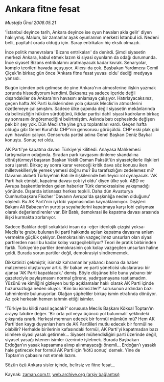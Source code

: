 # Ankara fitne fesat

*Mustafa Ünal 2008.05.21*

<tr><td class="metin" colspan="2" style="padding-top: 20px; padding-left: 5px; padding-right: 10px;">'İstanbul deyince tarih, Ankara deyince ise oyun havaları akla gelir' diyen haklıymış. Malum, bir zamanlar ayak oyunlarının merkezi İstanbul idi. Nedeni belli, payitaht orada olduğu için. Saray entrikaları hiç eksik olmazdı.</td></tr><tr><td class="metin" colspan="2" style="padding-top: 20px; padding-left: 5px; padding-right: 10px;"><p>İnce politik manevralara 'Bizans entrikaları' da denirdi. Şimdi siyasetin merkezi Ankara, kabul etmek lazım ki siyasi oyunların da odağı durumunda. İnce siyaset Bizans entrikalarını aratmayacak kadar kıvrak. Senaryolar, komplo teorileri havada uçuşuyor. Alıcısı da çok. Başbakan Yardımcısı Cemil Çiçek'in birkaç gün önce 'Ankara fitne fesat yuvası oldu' dediği medyaya yansıdı. 
<p> Bugün içimden pek gelmese de yine Ankara'nın atmosferine ilişkin yazmak zorunda hissediyorum kendimi. Baksanız ya sadece içeride değil dışarıdakiler de Ankara'nın havasını anlamaya çalışıyor. Hatırlayacaksınız, geçen hafta AK Parti kulislerinden yola çıkarak Meclis'in atmosferini özetlemeye çalışmıştım. Sadece ülke çapında değil siyasetin mekânlarında da belirsizliğin hüküm sürdüğünü, iktidar partisi dahil siyasi kadroların birkaç ay sonrasını öngöremediğini belirtmiştim. Aslında batı cephesinde değişen pek bir şey yok. Dün Meclis'te yine grup toplantıları vardı. Geçen hafta olduğu gibi Genel Kurul'da CHP'nin gensorusu görüşüldü. CHP eski plak gibi aynı havaları çalıyor. Gensoruda partisi adına Genel Başkan Deniz Baykal konuştu. Sonuç ret oldu. 
<p> AK Parti'ye kapatma davası Türkiye'yi kilitledi. Anayasa Mahkemesi tartışmaların odağında. Sıradan park kavgasını dinleme skandalına dönüştürmeyi başaran Başkan Vekili Osman Paksüt'ün siyasetçilerle ilişkileri soru işareti. Birkaç ay sonra karar vereceği kritik dava söz konusu iken milletvekilleriyle yemek yemesi doğru mu? Bu tarafsızlığını zedelemez mi? Davanın akıbeti Türkiye'nin Batı ile ilişkilerinde belirleyici rol oynayacak. 'AK Parti hak etmişti, kapatma davası çok iyi oldu' diyen ülke yok. ABD ve Avrupa başkentlerinden gelen haberler Türk demokrasisine yakışmadığı yönünde. Dışarıda istisnasız herkes tepkili. Daha dün Avusturya Cumhurbaşkanı Fischer 'Davanın Avrupa'da şaşkınlığa neden olduğunu' söyledi. Bu AK Parti'nin iyi lobi yapmasından kaynaklanmıyor. Dışişleri Bakanı Ali Babacan'ın yurtdışı seyahatlerini kapatmaya karşı lobi çalışması olarak değerlendirenler var. Bir Batılı, demokrasi ile kapatma davası arasında ilişki kurmakta zorlanıyor. 
<p> Sadece Batılılar değil sokaktaki insan da -eğer ideolojik çizgisi yoksa- Meclis'te grubu bulunan iki parti hakkında açılan kapatma davasına anlam vermekte güçlük çekiyor. Demokrasinin vazgeçilmez unsurları olan siyasi partilerden nasıl bu kadar kolay vazgeçilebiliyor? Teori ile pratik birbirinden farklı. Türkiye'de partiler demokrasinin çok kolay vazgeçilen unsurları haline geldi. Burada sorun partiler değil, demokrasiyi sindirememek. 
<p> Dikkatinizi çekmiştir, isimsiz kahramanlar yabancı basına da haber malzemesi oluşturuyor artık. Bir bakan ve parti yöneticisi uluslararası bir ajansa 'AK Parti kapatılacak.' demiş. Böyle düşünse bile bunu yabancı bir gazeteciyle paylaşmasını normal görene, yadırgamayana rastlamadım. Yüzünü ve kimliğini gizleyen bu tip açıklamalar haklı olarak AK Parti içinde huzursuzluğa neden oluyor. 'Kim bu isimsizler?' sorusunun ardından bazı tahminlerde bulunuyorlar. Olağan şüpheliler birkaç ismin etrafında dönüyor. Az çok herkesin hemen tahmin ettiği isimler. 
<p> 'Türkiye bu kilidi nasıl açacak?' sorusuna Meclis Başkanı Köksal Toptan'ın arayışı takdire değer. 'Bir orta yol veya üçüncü yol bulunmalı' şeklindeki çıkışında ısrarlı. Herkesi memnun edecek bir formül mümkün mü? Hem AK Parti'den kaygı duyanları hem de AK Partilileri mutlu edecek bir formül ne olabilir? Herhalde birilerinin kafasındaki formül, AK Parti'yi kapatmadan bazı isimlere siyasi yasak getirmek... Siyaset mühendisliğini parti üzerinde değil, siyaset yasağı istenen isimler üzerinde işletmek. Burada Başbakan Erdoğan'ın yasak kapsamına alınıp alınmayacağı önemli... Erdoğan'ı yasaklı hale getirecek her formül AK Parti için 'kötü sonuç' demek. Yine de Toptan'ın çabasını not etmek lazım. 
<p> Sözün özü Ankara sisler içinde, belirsiz ve fitne fesat...<br/></p></p></p></p></p></p></p></td></tr>

Kaynak: [zaman.com.tr](http://zaman.com.tr/yazar.do?yazino=692140), [web.archive.org (arşiv bağlantısı)](http://web.archive.org/web/20080528210044/http://www.zaman.com.tr:80/yazar.do?yazino=692140)
